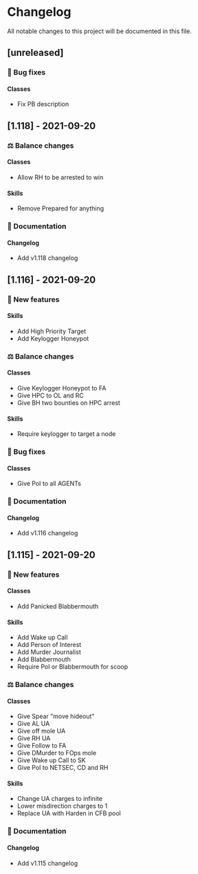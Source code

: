 <!-- markdownlint-configure-file
{
    "no-duplicate-header": {
        "siblings_only": true
    }
}
-->

# Changelog

All notable changes to this project will be documented in this file.

## [unreleased]

### <!-- 2 -->:bug: Bug fixes

#### Classes

- Fix PB description

## [1.118] - 2021-09-20

### <!-- 1 -->:balance_scale: Balance changes

#### Classes

- Allow RH to be arrested to win

#### Skills

- Remove Prepared for anything

### <!-- 3 -->:memo: Documentation

#### Changelog

- Add v1.118 changelog

## [1.116] - 2021-09-20

### <!-- 0 -->:rocket: New features

#### Skills

- Add High Priority Target
- Add Keylogger Honeypot

### <!-- 1 -->:balance_scale: Balance changes

#### Classes

- Give Keylogger Honeypot to FA
- Give HPC to OL and RC
- Give BH two bounties on HPC arrest

#### Skills

- Require keylogger to target a node

### <!-- 2 -->:bug: Bug fixes

#### Classes

- Give PoI to all AGENTs

### <!-- 3 -->:memo: Documentation

#### Changelog

- Add v1.116 changelog

## [1.115] - 2021-09-20

### <!-- 0 -->:rocket: New features

#### Classes

- Add Panicked Blabbermouth

#### Skills

- Add Wake up Call
- Add Person of Interest
- Add Murder Journalist
- Add Blabbermouth
- Require PoI or Blabbermouth for scoop

### <!-- 1 -->:balance_scale: Balance changes

#### Classes

- Give Spear "move hideout"
- Give AL UA
- Give off mole UA
- Give RH UA
- Give Follow to FA
- Give DMurder to FOps mole
- Give Wake up Call to SK
- Give PoI to NETSEC, CD and RH

#### Skills

- Change UA charges to infinite
- Lower misdirection charges to 1
- Replace UA with Harden in CFB pool

### <!-- 3 -->:memo: Documentation

#### Changelog

- Add v1.115 changelog

<!-- generated by git-cliff -->
